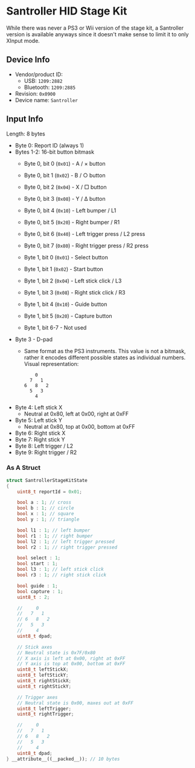# Santroller HID Stage Kit

While there was never a PS3 or Wii version of the stage kit, a Santroller version is available anyways since it doesn't make sense to limit it to only XInput mode.

## Device Info

- Vendor/product ID:
  - USB: `1209:2882`
  - Bluetooth:  `1209:2885`
- Revision: `0x0900`
- Device name: `Santroller`

## Input Info

Length: 8 bytes

- Byte 0: Report ID (always 1)
- Bytes 1-2: 16-bit button bitmask
  - Byte 0, bit 0 (`0x01`) - A / × button
  - Byte 0, bit 1 (`0x02`) - B / ○ button
  - Byte 0, bit 2 (`0x04`) - X / □ button
  - Byte 0, bit 3 (`0x08`) - Y / Δ button
  - Byte 0, bit 4 (`0x10`) - Left bumper / L1
  - Byte 0, bit 5 (`0x20`) - Right bumper / R1
  - Byte 0, bit 6 (`0x40`) - Left trigger press / L2 press
  - Byte 0, bit 7 (`0x80`) - Right trigger press / R2 press

  - Byte 1, bit 0 (`0x01`) - Select button
  - Byte 1, bit 1 (`0x02`) - Start button
  - Byte 1, bit 2 (`0x04`) - Left stick click / L3
  - Byte 1, bit 3 (`0x08`) - Right stick click / R3
  - Byte 1, bit 4 (`0x10`) - Guide button
  - Byte 1, bit 5 (`0x20`) - Capture button
  - Byte 1, bit 6-7 - Not used
- Byte 3 - D-pad
  - Same format as the PS3 instruments. This value is not a bitmask, rather it encodes different possible states as individual numbers.\
    Visual representation:

    ```
        0
      7   1
    6   8   2
      5   3
        4
    ```
- Byte 4: Left stick X
  - Neutral at 0x80, left at 0x00, right at 0xFF
- Byte 5: Left stick Y
  - Neutral at 0x80, top at 0x00, bottom at 0xFF
- Byte 6: Right stick X
- Byte 7: Right stick Y
- Byte 8: Left trigger / L2
- Byte 9: Right trigger / R2

### As A Struct

```cpp
struct SantrollerStageKitState
{
    uint8_t reportId = 0x01;

    bool a : 1; // cross
    bool b : 1; // circle
    bool x : 1; // square
    bool y : 1; // triangle

    bool l1 : 1; // left bumper
    bool r1 : 1; // right bumper
    bool l2 : 1; // left trigger pressed
    bool r2 : 1; // right trigger pressed

    bool select : 1;
    bool start : 1;
    bool l3 : 1; // left stick click
    bool r3 : 1; // right stick click

    bool guide : 1;
    bool capture : 1;
    uint8_t : 2;

    //     0
    //   7   1
    // 6   8   2
    //   5   3
    //     4
    uint8_t dpad;

    // Stick axes
    // Neutral state is 0x7F/0x80
    // X axis is left at 0x00, right at 0xFF
    // Y axis is top at 0x00, bottom at 0xFF
    uint8_t leftStickX;
    uint8_t leftStickY;
    uint8_t rightStickX;
    uint8_t rightStickY;

    // Trigger axes
    // Neutral state is 0x00, maxes out at 0xFF
    uint8_t leftTrigger;
    uint8_t rightTrigger;

    //     0
    //   7   1
    // 6   8   2
    //   5   3
    //     4
    uint8_t dpad;
} __attribute__((__packed__)); // 10 bytes
```
